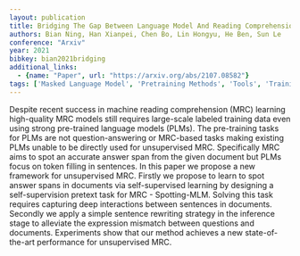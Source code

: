 ```yaml
---
layout: publication
title: Bridging The Gap Between Language Model And Reading Comprehension&#58; Unsupervised MRC Via Self-supervision
authors: Bian Ning, Han Xianpei, Chen Bo, Lin Hongyu, He Ben, Sun Le
conference: "Arxiv"
year: 2021
bibkey: bian2021bridging
additional_links:
  - {name: "Paper", url: "https://arxiv.org/abs/2107.08582"}
tags: ['Masked Language Model', 'Pretraining Methods', 'Tools', 'Training Techniques']
---
```

Despite recent success in machine reading comprehension (MRC) learning high-quality MRC models still requires large-scale labeled training data even using strong pre-trained language models (PLMs). The pre-training tasks for PLMs are not question-answering or MRC-based tasks making existing PLMs unable to be directly used for unsupervised MRC. Specifically MRC aims to spot an accurate answer span from the given document but PLMs focus on token filling in sentences. In this paper we propose a new framework for unsupervised MRC. Firstly we propose to learn to spot answer spans in documents via self-supervised learning by designing a self-supervision pretext task for MRC - Spotting-MLM. Solving this task requires capturing deep interactions between sentences in documents. Secondly we apply a simple sentence rewriting strategy in the inference stage to alleviate the expression mismatch between questions and documents. Experiments show that our method achieves a new state-of-the-art performance for unsupervised MRC.
